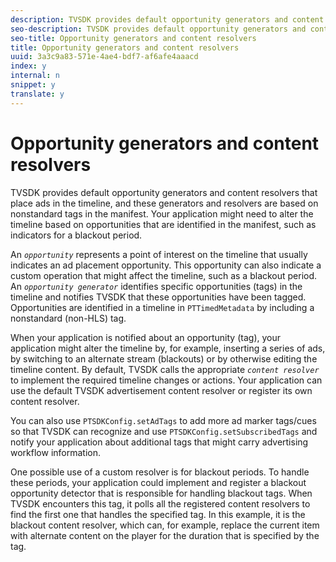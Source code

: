 ```yaml
---
description: TVSDK provides default opportunity generators and content resolvers that place ads in the timeline, and these generators and resolvers are based on nonstandard tags in the manifest. Your application might need to alter the timeline based on opportunities that are identified in the manifest, such as indicators for a blackout period.
seo-description: TVSDK provides default opportunity generators and content resolvers that place ads in the timeline, and these generators and resolvers are based on nonstandard tags in the manifest. Your application might need to alter the timeline based on opportunities that are identified in the manifest, such as indicators for a blackout period.
seo-title: Opportunity generators and content resolvers
title: Opportunity generators and content resolvers
uuid: 3a3c9a83-571e-4ae4-bdf7-af6afe4aaacd
index: y
internal: n
snippet: y
translate: y
---
```


# Opportunity generators and content resolvers

TVSDK provides default opportunity generators and content resolvers that place ads in the timeline, and these generators and resolvers are based on nonstandard tags in the manifest. Your application might need to alter the timeline based on opportunities that are identified in the manifest, such as indicators for a blackout period.

An *`opportunity`* represents a point of interest on the timeline that usually indicates an ad placement opportunity. This opportunity can also indicate a custom operation that might affect the timeline, such as a blackout period. An *`opportunity generator`* identifies specific opportunities (tags) in the timeline and notifies TVSDK that these opportunities have been tagged. Opportunities are identified in a timeline in `PTTimedMetadata` by including a nonstandard (non-HLS) tag. 

When your application is notified about an opportunity (tag), your application might alter the timeline by, for example, inserting a series of ads, by switching to an alternate stream (blackouts) or by otherwise editing the timeline content. By default, TVSDK calls the appropriate *`content resolver`* to implement the required timeline changes or actions. Your application can use the default TVSDK advertisement content resolver or register its own content resolver. 

You can also use `PTSDKConfig.setAdTags` to add more ad marker tags/cues so that TVSDK can recognize and use `PTSDKConfig.setSubscribedTags` and notify your application about additional tags that might carry advertising workflow information. 

One possible use of a custom resolver is for blackout periods. To handle these periods, your application could implement and register a blackout opportunity detector that is responsible for handling blackout tags. When TVSDK encounters this tag, it polls all the registered content resolvers to find the first one that handles the specified tag. In this example, it is the blackout content resolver, which can, for example, replace the current item with alternate content on the player for the duration that is specified by the tag. 
